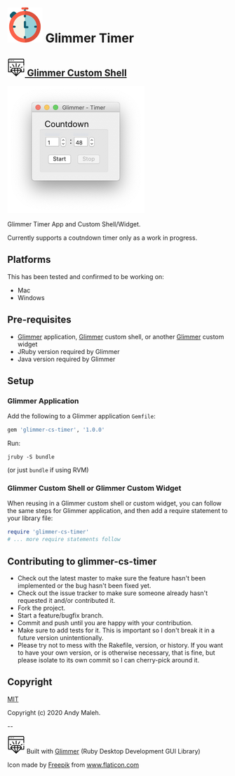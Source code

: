 # <img src="https://raw.githubusercontent.com/AndyObtiva/glimmer-cs-timer/master/images/glimmer-timer-logo.png" height=80 /> Glimmer Timer
## [<img src="https://raw.githubusercontent.com/AndyObtiva/glimmer/master/images/glimmer-logo-hi-res.png" height=40 /> Glimmer Custom Shell](https://github.com/AndyObtiva/glimmer#custom-shell-gem)

![glimmer-timer-screenshot](glimmer-timer-screenshot.png)

Glimmer Timer App and Custom Shell/Widget.

Currently supports a coutndown timer only as a work in progress.

## Platforms

This has been tested and confirmed to be working on:
- Mac
- Windows

## Pre-requisites

- [Glimmer](https://github.com/AndyObtiva/glimmer) application, [Glimmer](https://github.com/AndyObtiva/glimmer) custom shell, or another [Glimmer](https://github.com/AndyObtiva/glimmer) custom widget
- JRuby version required by Glimmer
- Java version required by Glimmer

## Setup

### Glimmer Application

Add the following to a Glimmer application `Gemfile`:

```ruby
gem 'glimmer-cs-timer', '1.0.0'
```

Run:

```
jruby -S bundle
```

(or just `bundle` if using RVM)

### Glimmer Custom Shell or Glimmer Custom Widget

When reusing in a Glimmer custom shell or custom widget, you can follow the same steps for Glimmer application, and then add a require statement to your library file:

```ruby
require 'glimmer-cs-timer'
# ... more require statements follow
```
## Contributing to glimmer-cs-timer
 
* Check out the latest master to make sure the feature hasn't been implemented or the bug hasn't been fixed yet.
* Check out the issue tracker to make sure someone already hasn't requested it and/or contributed it.
* Fork the project.
* Start a feature/bugfix branch.
* Commit and push until you are happy with your contribution.
* Make sure to add tests for it. This is important so I don't break it in a future version unintentionally.
* Please try not to mess with the Rakefile, version, or history. If you want to have your own version, or is otherwise necessary, that is fine, but please isolate to its own commit so I can cherry-pick around it.

## Copyright

[MIT](https://opensource.org/licenses/MIT)

Copyright (c) 2020 Andy Maleh.

--

[<img src="https://raw.githubusercontent.com/AndyObtiva/glimmer/master/images/glimmer-logo-hi-res.png" height=40 />](https://github.com/AndyObtiva/glimmer) Built with [Glimmer](https://github.com/AndyObtiva/glimmer) (Ruby Desktop Development GUI Library)

Icon made by <a href="https://www.flaticon.com/authors/freepik" title="Freepik">Freepik</a> from <a href="https://www.flaticon.com/" title="Flaticon"> www.flaticon.com</a>
